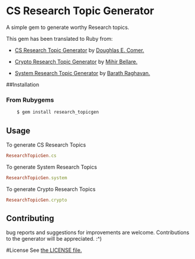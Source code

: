 # CS Research Topic Generator

A simple gem to generate worthy Research topics.

This gem has been translated to Ruby from:

- [CS Research Topic Generator](https://www.cs.purdue.edu/homes/dec/essay.topic.generator.html) by  [Doughlas E. Comer.](https://www.cs.purdue.edu/homes/dec/)

- [Crypto Research Topic Generator](http://cseweb.ucsd.edu/~mihir/crypto-topic-generator.html) by	[Mihir Bellare.](http://www-cse.ucsd.edu/users/mihir)

- [System Research Topic Generator](http://dept.cs.williams.edu/~barath/systems-topic-generator.html) by [Barath Raghavan.](http://www.icsi.berkeley.edu/~barath/)

##Installation
### From Rubygems

``` bash
    $ gem install research_topicgen
```

## Usage

To generate CS Research Topics
```ruby
ResearchTopicGen.cs
```

To generate System Research Topics
```ruby
ResearchTopicGen.system
```

To generate Crypto Research Topics

```ruby
ResearchTopicGen.crypto
```

## Contributing

bug reports and suggestions for improvements are welcome. Contributions to the generator will be appreciated. :^)

#License
See [the LICENSE file.](https://github.com/and-the-rest/research_topicgen/blob/master/LICENSE)
